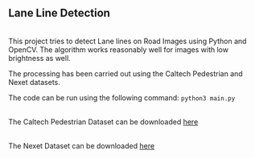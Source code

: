 ## Lane Line Detection

<br/>
This project tries to detect Lane lines on Road Images using Python and OpenCV. The algorithm works reasonably well for images with low brightness as well. 


The processing has been carried out using the Caltech Pedestrian and Nexet datasets. 


The code can be run using the following command:
`python3 main.py`


\
The Caltech Pedestrian Dataset can be downloaded [here](http://www.vision.caltech.edu/Image_Datasets/CaltechPedestrians/)


\
The Nexet Dataset can be downloaded [here](https://www.getnexar.com/challenge-2/)
